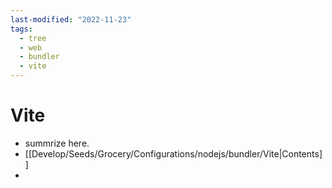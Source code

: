 ```yaml
---
last-modified: "2022-11-23"
tags:
  - tree
  - web
  - bundler
  - vite
---
```

# Vite
- summrize here.
- [[Develop/Seeds/Grocery/Configurations/nodejs/bundler/Vite|Contents]]
- 
